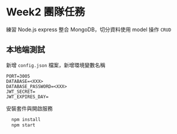 # Week2 團隊任務

練習 Node.js express 整合 MongoDB，切分資料使用 model 操作 `CRUD`

## 本地端測試

新增 `config.json` 檔案，新增環境變數名稱

```
PORT=3005
DATABASE=<XXX>
DATABASE_PASSWORD=<XXX>
JWT_SECRET=
JWT_EXPIRES_DAY=
```

安裝套件與開啟服務

```bash
  npm install
  npm start
```
